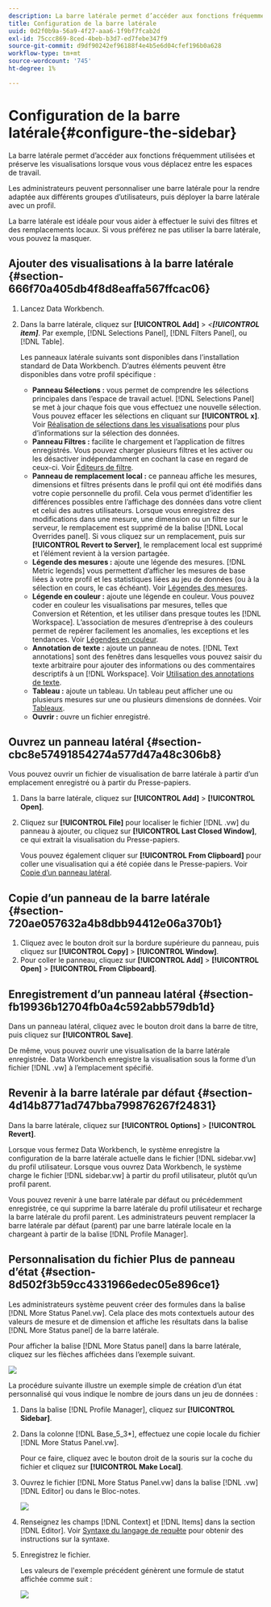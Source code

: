 ```yaml
---
description: La barre latérale permet d’accéder aux fonctions fréquemment utilisées et préserve les visualisations lorsque vous vous déplacez entre les espaces de travail.
title: Configuration de la barre latérale
uuid: 0d2f0b9a-56a9-4f27-aaa6-1f9bf7fcab2d
exl-id: 75ccc869-8ced-4beb-b3d7-ed7febe347f9
source-git-commit: d9df90242ef96188f4e4b5e6d04cfef196b0a628
workflow-type: tm+mt
source-wordcount: '745'
ht-degree: 1%

---
```


# Configuration de la barre latérale{#configure-the-sidebar}

La barre latérale permet d’accéder aux fonctions fréquemment utilisées et préserve les visualisations lorsque vous vous déplacez entre les espaces de travail.

Les administrateurs peuvent personnaliser une barre latérale pour la rendre adaptée aux différents groupes d’utilisateurs, puis déployer la barre latérale avec un profil.

La barre latérale est idéale pour vous aider à effectuer le suivi des filtres et des remplacements locaux. Si vous préférez ne pas utiliser la barre latérale, vous pouvez la masquer.

## Ajouter des visualisations à la barre latérale {#section-666f70a405db4f8d8eaffa567ffcac06}

1. Lancez Data Workbench.
1. Dans la barre latérale, cliquez sur **[!UICONTROL Add]** > *&lt;**[!UICONTROL item]***. Par exemple, [!DNL Selections Panel], [!DNL Filters Panel], ou [!DNL Table].

   Les panneaux latérale suivants sont disponibles dans l’installation standard de Data Workbench. D’autres éléments peuvent être disponibles dans votre profil spécifique :

   * **Panneau Sélections :** vous permet de comprendre les sélections principales dans l’espace de travail actuel. [!DNL Selections Panel] se met à jour chaque fois que vous effectuez une nouvelle sélection. Vous pouvez effacer les sélections en cliquant sur **[!UICONTROL x]**. Voir [Réalisation de sélections dans les visualisations](../../home/c-get-started/c-vis/c-sel-vis/c-sel-vis.md#concept-012870ec22c7476e9afbf3b8b2515746) pour plus d’informations sur la sélection des données.
   * **Panneau Filtres :** facilite le chargement et l’application de filtres enregistrés. Vous pouvez charger plusieurs filtres et les activer ou les désactiver indépendamment en cochant la case en regard de ceux-ci. Voir [Éditeurs de filtre](../../home/c-get-started/c-analysis-vis/c-filter-editors/c-filter-editors.md#concept-2f343ecbed8240f18b0c1f1eccef11e3).
   * **Panneau de remplacement local :** ce panneau affiche les mesures, dimensions et filtres présents dans le profil qui ont été modifiés dans votre copie personnelle du profil. Cela vous permet d’identifier les différences possibles entre l’affichage des données dans votre client et celui des autres utilisateurs. Lorsque vous enregistrez des modifications dans une mesure, une dimension ou un filtre sur le serveur, le remplacement est supprimé de la balise [!DNL Local Overrides panel]. Si vous cliquez sur un remplacement, puis sur **[!UICONTROL Revert to Server]**, le remplacement local est supprimé et l’élément revient à la version partagée.
   * **Légende des mesures :** ajoute une légende des mesures. [!DNL Metric legends] vous permettent d’afficher les mesures de base liées à votre profil et les statistiques liées au jeu de données (ou à la sélection en cours, le cas échéant). Voir [Légendes des mesures](../../home/c-get-started/c-analysis-vis/c-legends/c-metric-leg.md#concept-e7195bc8f7844ae295bda3a88b028d5b).
   * **Légende en couleur :** ajoute une légende en couleur. Vous pouvez coder en couleur les visualisations par mesures, telles que Conversion et Rétention, et les utiliser dans presque toutes les [!DNL Workspace]. L’association de mesures d’entreprise à des couleurs permet de repérer facilement les anomalies, les exceptions et les tendances. Voir [Légendes en couleur](../../home/c-get-started/c-analysis-vis/c-legends/c-color-leg.md#concept-f84d51dc0d6547f981d0642fc2d01358).
   * **Annotation de texte :** ajoute un panneau de notes. [!DNL Text annotations] sont des fenêtres dans lesquelles vous pouvez saisir du texte arbitraire pour ajouter des informations ou des commentaires descriptifs à un  [!DNL Workspace]. Voir [Utilisation des annotations de texte](../../home/c-get-started/c-analysis-vis/c-annots/c-text-annots.md#concept-55b4aa3e0c58470b8e3c9d452e12a777).
   * **Tableau :** ajoute un tableau. Un tableau peut afficher une ou plusieurs mesures sur une ou plusieurs dimensions de données. Voir [Tableaux](../../home/c-get-started/c-analysis-vis/c-tables/c-tables.md#concept-c632cb8ad9724f90ac5c294d52ae667f).
   * **Ouvrir :** ouvre un fichier enregistré.

## Ouvrez un panneau latéral {#section-cbc8e57491854274a577d47a48c306b8}

Vous pouvez ouvrir un fichier de visualisation de barre latérale à partir d’un emplacement enregistré ou à partir du Presse-papiers.

1. Dans la barre latérale, cliquez sur **[!UICONTROL Add]** > **[!UICONTROL Open]**.
1. Cliquez sur **[!UICONTROL File]** pour localiser le fichier [!DNL .vw] du panneau à ajouter, ou cliquez sur **[!UICONTROL Last Closed Window]**, ce qui extrait la visualisation du Presse-papiers.

   Vous pouvez également cliquer sur **[!UICONTROL From Clipboard]** pour coller une visualisation qui a été copiée dans le Presse-papiers. Voir [Copie d’un panneau latéral](../../home/c-get-started/c-config-sidebar.md#section-720ae057632a4b8dbb94412e06a370b1).

## Copie d’un panneau de la barre latérale {#section-720ae057632a4b8dbb94412e06a370b1}

1. Cliquez avec le bouton droit sur la bordure supérieure du panneau, puis cliquez sur **[!UICONTROL Copy]** > **[!UICONTROL Window]**.
1. Pour coller le panneau, cliquez sur **[!UICONTROL Add]** > **[!UICONTROL Open]** > **[!UICONTROL From Clipboard]**.

## Enregistrement d’un panneau latéral {#section-fb19936b12704fb0a4c592abb579db1d}

Dans un panneau latéral, cliquez avec le bouton droit dans la barre de titre, puis cliquez sur **[!UICONTROL Save]**.

De même, vous pouvez ouvrir une visualisation de la barre latérale enregistrée. Data Workbench enregistre la visualisation sous la forme d’un fichier [!DNL .vw] à l’emplacement spécifié.

## Revenir à la barre latérale par défaut {#section-4d14b8771ad747bba799876267f24831}

Dans la barre latérale, cliquez sur **[!UICONTROL Options]** > **[!UICONTROL Revert]**.

Lorsque vous fermez Data Workbench, le système enregistre la configuration de la barre latérale actuelle dans le fichier [!DNL sidebar.vw] du profil utilisateur. Lorsque vous ouvrez Data Workbench, le système charge le fichier [!DNL sidebar.vw] à partir du profil utilisateur, plutôt qu’un profil parent.

Vous pouvez revenir à une barre latérale par défaut ou précédemment enregistrée, ce qui supprime la barre latérale du profil utilisateur et recharge la barre latérale du profil parent. Les administrateurs peuvent remplacer la barre latérale par défaut (parent) par une barre latérale locale en la chargeant à partir de la balise [!DNL Profile Manager].

## Personnalisation du fichier Plus de panneau d’état {#section-8d502f3b59cc4331966edec05e896ce1}

Les administrateurs système peuvent créer des formules dans la balise [!DNL More Status Panel.vw]. Cela place des mots contextuels autour des valeurs de mesure et de dimension et affiche les résultats dans la balise [!DNL More Status panel] de la barre latérale.

Pour afficher la balise [!DNL More Status panel] dans la barre latérale, cliquez sur les flèches affichées dans l’exemple suivant.

![](assets/more_status_panel_arrows.png)

La procédure suivante illustre un exemple simple de création d’un état personnalisé qui vous indique le nombre de jours dans un jeu de données :

1. Dans la balise [!DNL Profile Manager], cliquez sur **[!UICONTROL Sidebar\]**.

1. Dans la colonne [!DNL Base_5_3*], effectuez une copie locale du fichier [!DNL More Status Panel.vw].

   Pour ce faire, cliquez avec le bouton droit de la souris sur la coche du fichier et cliquez sur **[!UICONTROL Make Local]**.

1. Ouvrez le fichier [!DNL More Status Panel.vw] dans la balise [!DNL .vw] [!DNL Editor] ou dans le Bloc-notes.

   ![](assets/more_status_panel_file.png)

1. Renseignez les champs [!DNL Context] et [!DNL Items] dans la section [!DNL Editor]. Voir [Syntaxe du langage de requête](../../home/c-get-started/c-qry-lang-syntx/c-qry-lang-syntx.md#concept-15d1d3f5164a47d49468c5acb7299d9f) pour obtenir des instructions sur la syntaxe.

1. Enregistrez le fichier.

   Les valeurs de l&#39;exemple précédent génèrent une formule de statut affichée comme suit :

   ![](assets/more_status_panel.png)
